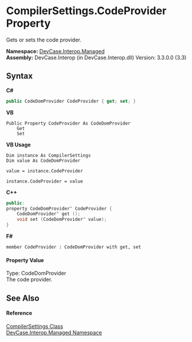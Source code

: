 # CompilerSettings.CodeProvider Property 
 

Gets or sets the code provider.

**Namespace:**&nbsp;<a href="N_DevCase_Interop_Managed">DevCase.Interop.Managed</a><br />**Assembly:**&nbsp;DevCase.Interop (in DevCase.Interop.dll) Version: 3.3.0.0 (3.3)

## Syntax

**C#**<br />
``` C#
public CodeDomProvider CodeProvider { get; set; }
```

**VB**<br />
``` VB
Public Property CodeProvider As CodeDomProvider
	Get
	Set
```

**VB Usage**<br />
``` VB Usage
Dim instance As CompilerSettings
Dim value As CodeDomProvider

value = instance.CodeProvider

instance.CodeProvider = value
```

**C++**<br />
``` C++
public:
property CodeDomProvider^ CodeProvider {
	CodeDomProvider^ get ();
	void set (CodeDomProvider^ value);
}
```

**F#**<br />
``` F#
member CodeProvider : CodeDomProvider with get, set

```


#### Property Value
Type: CodeDomProvider<br />The code provider.

## See Also


#### Reference
<a href="T_DevCase_Interop_Managed_CompilerSettings">CompilerSettings Class</a><br /><a href="N_DevCase_Interop_Managed">DevCase.Interop.Managed Namespace</a><br />